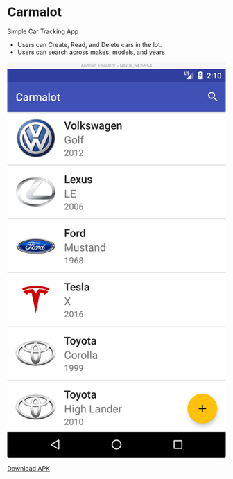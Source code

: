 # Carmalot

Simple Car Tracking App
- Users can Create, Read, and Delete cars in the lot.
- Users can search across makes, models, and years

![Image](https://github.com/jrejaud/carmalot/raw/master/image.png)

[Download APK](https://github.com/jrejaud/carmalot/raw/master/app.apk)


